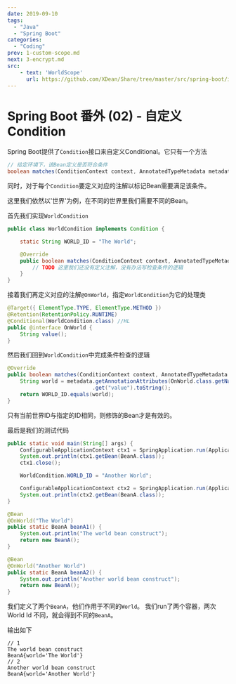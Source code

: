 ```yaml
---
date: 2019-09-10
tags: 
  - "Java"
  - "Spring Boot"
categories:
  - "Coding"
prev: 1-custom-scope.md
next: 3-encrypt.md
src:
    - text: 'WorldScope'
      url: https://github.com/XDean/Share/tree/master/src/spring-boot/inject/src/main/java/xdean/share/spring/inject/customcondition
---
```


# Spring Boot 番外 (02) - 自定义Condition

Spring Boot提供了`Condition`接口来自定义Conditional。它只有一个方法

```java
// 给定环境下，该Bean定义是否符合条件
boolean matches(ConditionContext context, AnnotatedTypeMetadata metadata);
```

同时，对于每个`Condition`要定义对应的注解以标记Bean需要满足该条件。

这里我们依然以'世界'为例，在不同的世界里我们需要不同的Bean。

首先我们实现`WorldCondition`

```java
public class WorldCondition implements Condition {

    static String WORLD_ID = "The World";

    @Override
    public boolean matches(ConditionContext context, AnnotatedTypeMetadata metadata) {
        // TODO 这里我们还没有定义注解，没有办法写检查条件的逻辑
    }
}
```

接着我们再定义对应的注解`@OnWorld`，指定`WorldCondition`为它的处理类

```java
@Target({ ElementType.TYPE, ElementType.METHOD })
@Retention(RetentionPolicy.RUNTIME)
@Conditional(WorldCondition.class) //HL
public @interface OnWorld {
    String value();
}
```

然后我们回到`WorldCondition`中完成条件检查的逻辑

```java
@Override
public boolean matches(ConditionContext context, AnnotatedTypeMetadata metadata) {
    String world = metadata.getAnnotationAttributes(OnWorld.class.getName())
                           .get("value").toString();
    return WORLD_ID.equals(world);
}
```

只有当前世界ID与指定的ID相同，则修饰的Bean才是有效的。

最后是我们的测试代码

```java
public static void main(String[] args) {
    ConfigurableApplicationContext ctx1 = SpringApplication.run(Application.class, args);
    System.out.println(ctx1.getBean(BeanA.class));
    ctx1.close();

    WorldCondition.WORLD_ID = "Another World";

    ConfigurableApplicationContext ctx2 = SpringApplication.run(Application.class, args);
    System.out.println(ctx2.getBean(BeanA.class));
}

@Bean
@OnWorld("The World")
public static BeanA beanA1() {
    System.out.println("The world bean construct");
    return new BeanA();
}

@Bean
@OnWorld("Another World")
public static BeanA beanA2() {
    System.out.println("Another world bean construct");
    return new BeanA();
}
```

我们定义了两个`BeanA`，他们作用于不同的`World`。
我们run了两个容器，两次 World Id 不同，就会得到不同的`BeanA`。

输出如下

```text
// 1
The world bean construct
BeanA{world='The World'}
// 2
Another world bean construct
BeanA{world='Another World'}
```